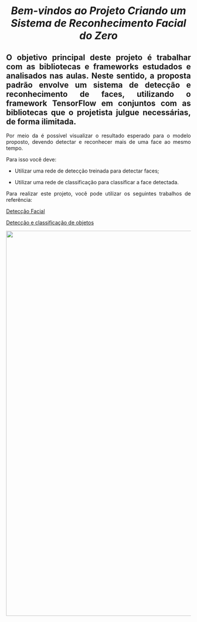 <span align="center">

#  *Bem-vindos ao Projeto Criando um Sistema de Reconhecimento Facial do Zero*
 
</span>

<span align="justify">

## O objetivo principal deste projeto é trabalhar com as bibliotecas e frameworks estudados e analisados nas aulas. Neste sentido, a proposta padrão envolve um sistema de detecção e reconhecimento de faces, utilizando o framework TensorFlow em conjuntos com as bibliotecas que o projetista julgue necessárias, de forma ilimitada.  
 
Por meio da é possível visualizar o resultado esperado para o modelo proposto, devendo detectar e reconhecer mais de uma face ao mesmo tempo.  

Para isso você deve:

- Utilizar uma rede de detecção treinada para detectar faces;

- Utilizar uma rede de classificação para classificar a face detectada. 

Para realizar este projeto, você pode utilizar os seguintes trabalhos de referência:

[Detecção Facial](https://colab.research.google.com/drive/1QnC7lV7oVFk5OZCm75fqbLAfD9qBy9bw?usp=sharing) 
 
[Detecção e classificação de objetos](https://colab.research.google.com/drive/1xdjyBiY75MAVRSjgmiqI7pbRLn58VrbE?usp=sharing) 

</span>

<div align="center">
<img src="https://d33wubrfki0l68.cloudfront.net/bca40a30b01a5aac85a03cb2fbe5f7561e350c81/4ac08/assets/images/facerec/detection-bbt.jpg" width="1050px" />
</div>